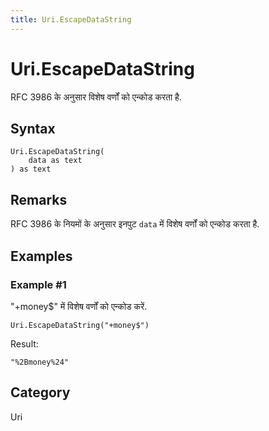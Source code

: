 ```yaml
---
title: Uri.EscapeDataString
---
```


# Uri.EscapeDataString


RFC 3986 के अनुसार विशेष वर्णों को एन्कोड करता है.


## Syntax

```powerquery
Uri.EscapeDataString(
    data as text
) as text
```


## Remarks

RFC 3986 के नियमों के अनुसार इनपुट <code>data</code> में विशेष वर्णों को एन्कोड करता है.


## Examples

### Example #1 
&#34;+money$&#34; में विशेष वर्णों को एन्कोड करें.
```powerquery
Uri.EscapeDataString("+money$")
```

Result: 
```powerquery
"%2Bmoney%24"
```




## Category
Uri
